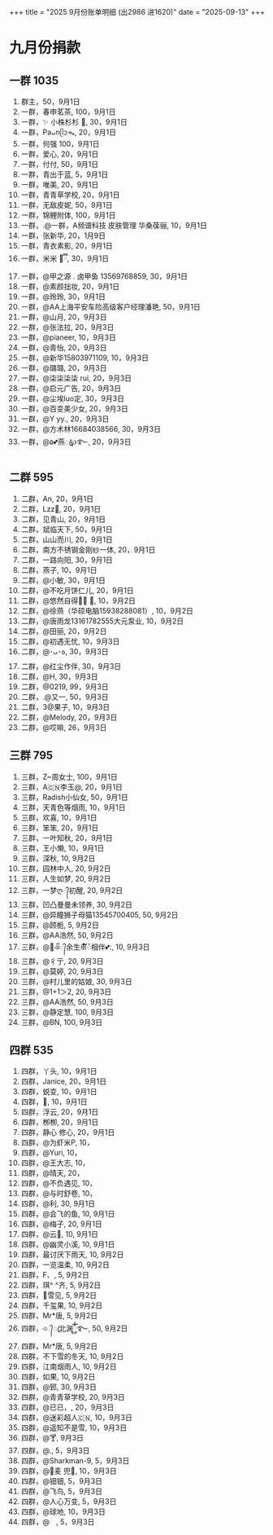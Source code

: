 +++
title = "2025 9月份账单明细 (出2986 进1620)"
date = "2025-09-13"
+++

# 九月份捐款

## 一群 1035

1. 群主，50，9月1日
2. 一群，春申茗茶, 100，9月1日
3. 一群，✨ 小株杉杉 🐬, 30，9月1日
4. 一群，Paᴗnᥫᩣᯓ, 20，9月1日
5. 一群，何强 100，9月1日
6. 一群，爱心, 20，9月1日
7. 一群，付付, 50，9月1日
8. 一群，青出于蓝, 5，9月1日
9. 一群，唯美, 20，9月1日
10. 一群，青青草学校, 20，9月1日
11. 一群，无敌皮妮, 50，9月1日
12. 一群，锦鲤附体, 100，9月1日
13. 一群，.@一群，A频谱科技 皮肤管理 华桑葆骊, 10，9月1日
14. 一群，张新华, 20，1月9日
15. 一群，青衣素影, 20，9月1日
16. 一群，米米  🌝ྀི, 30，9月1日
17. 一群，@甲之源 . 卤甲鱼 13569768859, 30，9月1日
18. 一群，@素颜拙妆, 20，9月1日
19. 一群，@玲玲, 30，9月1日
20. 一群，@AA上海平安车险高级客户经理潘艳, 50，9月1日
21. 一群，@山月, 20，9月3日
22. 一群，@张法拉, 20，9月3日
23. 一群，@pianeer, 10，9月3日
24. 一群，@青怡, 20，9月3日
25. 一群，@新华15803971109, 10，9月3日
26. 一群，@璐璐, 20，9月3日
27. 一群，@柒柒柒柒 rui, 20，9月3日
28. 一群，@启元广告, 20，9月3日
29. 一群，@尘埃luo定, 30，9月3日
30. 一群，@百变美少女, 20，9月3日
32. 一群，@Y yy., 20，9月3日
33. 一群，@方术林16684038566, 30，9月3日
34. 一群，@۵💕燕ꦿ℘࿐, 20，9月3日

## 二群 595
1. 二群，An, 20，9月1日
2. 二群，Lzz💖, 20，9月1日
3. 二群，见青山, 20，9月1日
4. 二群，斌临天下, 50，9月1日
5. 二群，山山而川, 20，9月1日
6. 二群，南方不锈钢金刚纱一体, 20，9月1日
7. 二群，一路向阳, 30，9月1日
8. 二群，燕子, 10，9月1日
9. 二群，@小敏, 30，9月1日
10. 二群，@不吃月饼仁儿, 20，9月1日
11. 二群，@悠然自得🌅🌅 🌅, 10，9月2日
12. 二群，@徐燕（华硕电脑15938288081）, 10，9月2日
13. 二群，@唐雨龙13161782555大元泵业, 10，9月2日
14. 二群，@田丽, 20，9月2日
15. 二群，@初遇无忧, 10，9月3日
16. 二群，@･ᴗ･꧞, 30，9月3日
17. 二群，@红尘作伴, 30，9月3日
18. 二群，@H, 30，9月3日
19. 二群，@0219, 99，9月3日
20. 二群，.@又一, 50，9月3日
21. 二群，3@果子, 10，9月3日
22. 二群，@Melody, 20，9月3日
23. 二群，@哎嘛, 26，9月3日

## 三群 795
1. 三群，Z~周女士, 100，9月1日
2. 三群，A🇨🇳李玉@, 20，9月1日
3. 三群，Radish小仙女, 50，9月1日
4. 三群，天青色等烟雨, 10，9月1日
5. 三群，欢喜, 10，9月1日
6. 三群，笨笨, 20，9月1日
7. 三群，一叶知秋, 20，9月1日
8. 三群，王小懒, 10，9月1日
9. 三群，深秋, 10, 9月2日
10. 三群，园林中人, 20, 9月2日
11. 三群，人生如梦, 20, 9月2日
12. 三群，一梦ღ᭄初醒, 20, 9月2日
13. 三群，凹凸曼曼未领养, 30, 9月2日
14. 三群，@异瞳狮子母猫13545700405, 50, 9月2日
15. 三群，@顾栀, 5, 9月2日
16. 三群，@AA浩然, 50, 9月2日
17. 三群，@💞ঞᩚ᭄余生ꕥ້໌ᮨ相伴💕:, 10, 9月3日
18. 三群，@彳亍, 20, 9月3日
19. 三群，@莫婷, 20, 9月3日
20. 三群，@村儿里的姑娘, 30, 9月3日
21. 三群，@1+1＞2, 20, 9月3日
22. 三群，@AA浩然, 50, 9月3日
23. 三群，@静定慧, 100, 9月3日
24. 三群，@BN, 100, 9月3日

## 四群 535
1. 四群，丫头, 10，9月1日
2. 四群，Janice, 20，9月1日
3. 四群，蜕变, 10，9月1日
4. 四群，🎄, 10，9月1日
5. 四群，浮云, 20，9月1日
6. 四群，栁栁, 20，9月1日
7. 四群，静心  修心, 20，9月1日
8. 四群，@为虾米P, 10，
9. 四群，@Yuri, 10，
10. 四群，@王大志, 10，
11. 四群，@晴天, 20，
12. 四群，@不负遇见, 10，
13. 四群，@与时舒卷, 10，
14. 四群，@利, 30, 9月1日
15. 四群，@会飞的鱼, 10, 9月1日
16. 四群，@梅子, 20, 9月1日
17. 四群，@云🌸, 10, 9月1日
18. 四群，@幽灵小溪, 10, 9月1日
19. 四群，最讨厌下雨天, 10, 9月2日
20. 四群，一览温柔, 10, 9月2日
21. 四群，F、, 5, 9月2日
22. 四群，琪^ ^齐, 5, 9月2日
23. 四群，🍂雪见, 5, 9月2日
24. 四群，千玺果, 10, 9月2日
25. 四群，Mr*唐, 5, 9月2日
26. 四群，এ᭄ꦿ北渊ོྂཾ࿆࿐, 50, 9月2日
27. 四群，Mr*唐, 5, 9月2日
28. 四群，不下雪的冬天, 10, 9月2日
29. 四群，江南烟雨人, 10, 9月2日
30. 四群，如果, 10, 9月2日
31. 四群，@郅, 30, 9月3日
32. 四群，@青青草学校, 20, 9月3日
33. 四群，@已已，, 20，9月3日
34. 四群，@迷彩超人🇨🇳, 10，9月3日
35. 四群，@遥知不是雪, 10，9月3日
36. 四群，@🍸, 9月3日
37. 四群，@., 5，9月3日
38. 四群，@Sharkman-9, 5，9月3日
39. 四群，@🐷麦   兜🌻, 10，9月3日
40. 四群，@钿钿, 5，9月3日
41. 四群，@飞鸟, 5，9月3日
42. 四群，@人心万变, 5，9月3日
43. 四群，@球地, 10，9月3日
44. 四群，@ㅤ, 5，9月3日
